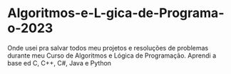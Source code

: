 # Algoritmos-e-L-gica-de-Programa-o-2023
Onde usei pra salvar todos meu projetos e resoluções de problemas durante meu Curso de Algoritmos e Lógica de Programação. Aprendi a base ed C, C++, C#, Java e Python
